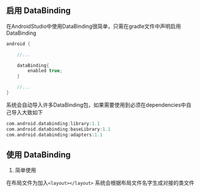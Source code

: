 ## 启用 DataBinding

在AndroidStudio中使用DataBinding很简单，只需在gradle文件中声明启用DataBinding

```gradle
android {

    //...

    dataBinding{
        enabled true;
    }

    //...
}
```

系统会自动导入许多DataBinding包，如果需要使用到必须在dependencies中自己导入大致如下
```gradle
com.android.databinding:library:1.1
com.android.databinding:baseLibrary:1.1
com.android.databinding:adapters:1.1
```

## 使用 DataBinding

1. 简单使用

在布局文件为加入`<layout></layout>` 系统会根据布局文件名字生成对接的类文件